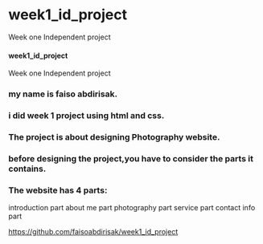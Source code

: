# week1_id_project
Week one Independent project

#### week1_id_project
Week one Independent project
### my name is faiso abdirisak.

### i did week 1 project using html and css.

### The project is about designing Photography website.

### before designing the project,you have to consider the parts it contains.

### The website has 4 parts:
introduction part
about me part
photography part
service part
contact info part

https://github.com/faisoabdirisak/week1_id_project
